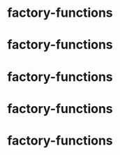 # factory-functions
# factory-functions
# factory-functions
# factory-functions
# factory-functions
